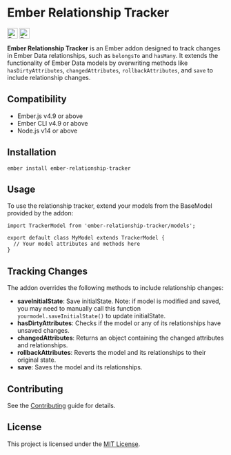 # Ember Relationship Tracker 
<a href="https://www.npmjs.com/package/ember-relationship-tracker" target="blank"><img align="center" src="https://img.shields.io/npm/v/ember-relationship-tracker" alt="Ember Relationship Tracker" height="24" /></a> <a href="https://npm-stat.com/charts.html?package=ember-relationship-tracker" target="blank"><img align="center" src="https://img.shields.io/npm/dm/ember-relationship-tracker" alt="Reuters" height="24" /></a>

**Ember Relationship Tracker** is an Ember addon designed to track changes in Ember Data relationships, such as `belongsTo` and `hasMany`. It extends the functionality of Ember Data models by overwriting methods like `hasDirtyAttributes`, `changedAttributes`, `rollbackAttributes`, and `save` to include relationship changes.


## Compatibility

* Ember.js v4.9 or above
* Ember CLI v4.9 or above
* Node.js v14 or above


## Installation

```
ember install ember-relationship-tracker
```


## Usage
To use the relationship tracker, extend your models from the BaseModel provided by the addon:
```
import TrackerModel from 'ember-relationship-tracker/models';

export default class MyModel extends TrackerModel {
  // Your model attributes and methods here
}
```

## Tracking Changes
The addon overrides the following methods to include relationship changes:

- **saveInitialState**: Save initialState. Note: if model is modified and saved, you may need to manually call this function `yourmodel.saveInitialState()` to update initialState.
- **hasDirtyAttributes**: Checks if the model or any of its relationships have unsaved changes.
- **changedAttributes**: Returns an object containing the changed attributes and relationships.
- **rollbackAttributes**: Reverts the model and its relationships to their original state.
- **save**: Saves the model and its relationships.


## Contributing

See the [Contributing](CONTRIBUTING.md) guide for details.


## License

This project is licensed under the [MIT License](LICENSE.md).
